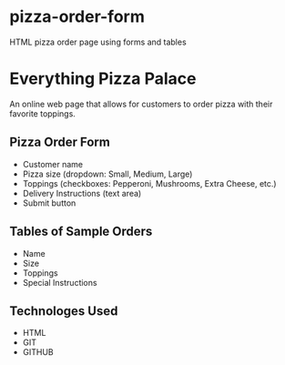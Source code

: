 # pizza-order-form
HTML pizza order page using forms and tables

# Everything Pizza Palace

An online web page that allows for customers to order pizza with their favorite toppings. 

## Pizza Order Form

- Customer name
- Pizza size (dropdown: Small, Medium, Large)
- Toppings (checkboxes: Pepperoni, Mushrooms, Extra Cheese, etc.)
- Delivery Instructions (text area)
- Submit button 

## Tables of Sample Orders

- Name
- Size
- Toppings
- Special Instructions

## Technologes Used

- HTML
- GIT
- GITHUB